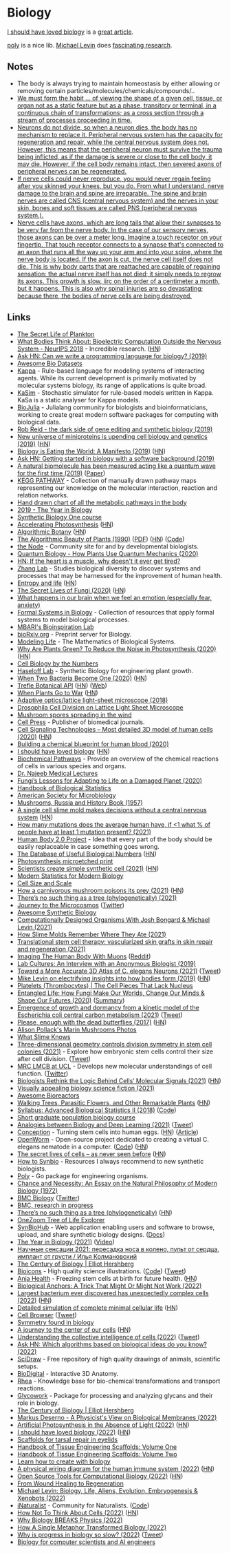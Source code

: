 # Biology

[I should have loved biology](https://jsomers.net/i-should-have-loved-biology/) is a [great article](https://news.ycombinator.com/item?id=32035054).

[poly](https://github.com/timothystiles/poly) is a nice lib. [Michael Levin](https://twitter.com/drmichaellevin) does [fascinating research](https://www.youtube.com/watch?v=p3lsYlod5OU).

## Notes

- The body is always trying to maintain homeostasis by either allowing or removing certain particles/molecules/chemicals/compounds/..
- [We must form the habit ... of viewing the shape of a given cell, tissue, or organ not as a static feature but as a phase, transitory or terminal, in a continuous chain of transformations; as a cross section through a stream of processes proceeding in time.](https://twitter.com/drmichaellevin/status/1267563603894218754)
- [Neurons do not divide, so when a neuron dies, the body has no mechanism to replace it. Peripheral nervous system has the capacity for regeneration and repair, while the central nervous system does not. However, this means that the peripheral neuron must survive the trauma being inflicted, as if the damage is severe or close to the cell body, it may die. However, if the cell body remains intact, then severed axons of peripheral nerves can be regenerated.](https://www.reddit.com/r/Foregen/comments/tt7hgq/i_had_learned_in_high_school_biology_classes_that/)
- [If nerve cells could never reproduce, you would never regain feeling after you skinned your knees, but you do. From what I understand, nerve damage to the brain and spine are irreparable. The spine and brain nerves are called CNS (central nervous system) and the nerves in your skin, bones and soft tissues are called PNS (peripheral nervous system.).](https://www.reddit.com/r/Foregen/comments/tt7hgq/i_had_learned_in_high_school_biology_classes_that/)
- [Nerve cells have axons, which are long tails that allow their synapses to be very far from the nerve body. In the case of our sensory nerves, those axons can be over a meter long. Imagine a touch receptor on your fingertip. That touch receptor connects to a synapse that's connected to an axon that runs all the way up your arm and into your spine, where the nerve body is located. If the axon is cut, the nerve cell itself does not die. This is why body parts that are reattached are capable of regaining sensation: the actual nerve itself has not died; it simply needs to regrow its axons. This growth is slow, iirc on the order of a centimeter a month, but it happens. This is also why spinal injuries are so devastating; because there, the bodies of nerve cells are being destroyed.](https://www.reddit.com/r/Foregen/comments/tt7hgq/i_had_learned_in_high_school_biology_classes_that/)

## Links

- [The Secret Life of Plankton](https://www.youtube.com/watch?v=xFQ_fO2D7f0)
- [What Bodies Think About: Bioelectric Computation Outside the Nervous System - NeurIPS 2018](https://www.youtube.com/watch?v=RjD1aLm4Thg) - Incredible research. ([HN](https://news.ycombinator.com/item?id=18736698))
- [Ask HN: Can we write a programming language for biology? (2019)](https://news.ycombinator.com/item?id=18847253)
- [Awesome Bio Datasets](https://github.com/OpenGene/awesome-bio-datasets)
- [Kappa](https://kappalanguage.org/) - Rule-based language for modeling systems of interacting agents. While its current development is primarily motivated by molecular systems biology, its range of applications is quite broad.
- [KaSim](https://github.com/Kappa-Dev/KaSim) - Stochastic simulator for rule-based models written in Kappa. KaSa is a static analyser for Kappa models.
- [BioJulia](https://biojulia.net/) - Julialang community for biologists and bioinformaticians, working to create great modern software packages for computing with biological data.
- [Rob Reid - the dark side of gene editing and synthetic biology (2019)](https://overcast.fm/+RxHEOdXhc)
- [New universe of miniproteins is upending cell biology and genetics (2019)](https://www.sciencemag.org/news/2019/10/new-universe-miniproteins-upending-cell-biology-and-genetics?rss=1) ([HN](https://news.ycombinator.com/item?id=21284770))
- [Biology is Eating the World: A Manifesto (2019)](https://a16z.com/2019/10/28/biology-eating-world-a16z-manifesto/) ([HN](https://news.ycombinator.com/item?id=21385796))
- [Ask HN: Getting started in biology with a software background (2019)](https://news.ycombinator.com/item?id=21408415)
- [A natural biomolecule has been measured acting like a quantum wave for the first time (2019)](https://www.technologyreview.com/s/614688/a-natural-biomolecule-has-been-measured-acting-in-a-quantum-wave-for-the-first-time/) ([Paper](https://arxiv.org/abs/1910.14538))
- [KEGG PATHWAY](https://www.genome.jp/kegg/pathway.html) - Collection of manually drawn pathway maps representing our knowledge on the molecular interaction, reaction and relation networks.
- [Hand drawn chart of all the metabolic pathways in the body](https://www.reddit.com/r/interestingasfuck/comments/cgitgc/hand_drawn_chart_of_all_the_metabolic_pathways_in/)
- [2019 - The Year in Biology](https://www.quantamagazine.org/quantas-year-in-biology-2019-20191223/)
- [Synthetic Biology One course](https://syntheticbiology1.com/)
- [Accelerating Photosynthesis](http://rubyplants.com/) ([HN](https://news.ycombinator.com/item?id=21999208))
- [Algorithmic Botany](http://algorithmicbotany.org/) ([HN](https://news.ycombinator.com/item?id=27379780))
- [The Algorithmic Beauty of Plants (1990)](http://algorithmicbotany.org/papers/#abop) ([PDF](http://algorithmicbotany.org/papers/abop/abop.pdf)) ([HN](https://news.ycombinator.com/item?id=25476545)) ([Code](https://github.com/arendsee/lsystems))
- [the Node](https://thenode.biologists.com/) - Community site for and by developmental biologists.
- [Quantum Biology - How Plants Use Quantum Mechanics (2020)](https://www.youtube.com/watch?v=Zc9Xk99gCr4)
- [HN: If the heart is a muscle, why doesn't it ever get tired?](https://news.ycombinator.com/item?id=22643333)
- [Zhang Lab](https://zlab.bio/) - Studies biological diversity to discover systems and processes that may be harnessed for the improvement of human health.
- [Entropy and life](https://en.wikipedia.org/wiki/Entropy_and_life) ([HN](https://news.ycombinator.com/item?id=22849554))
- [The Secret Lives of Fungi (2020)](https://www.newyorker.com/magazine/2020/05/18/the-secret-lives-of-fungi) ([HN](https://news.ycombinator.com/item?id=23149203))
- [What happens in our brain when we feel an emotion (especially fear, anxiety)](https://www.reddit.com/r/neuroscience/comments/gksen6/what_happen_in_our_brain_when_we_feel_an_emotion/)
- [Formal Systems in Biology](https://github.com/prathyvsh/formal-systems-in-biology) - Collection of resources that apply formal systems to model biological processes.
- [MBARI's Bioinspiration Lab](https://www.bioinspirationlab.org/)
- [bioRxiv.org](https://www.biorxiv.org/) - Preprint server for Biology.
- [Modeling Life](https://link.springer.com/book/10.1007/978-3-319-59731-7) - The Mathematics of Biological Systems.
- [Why Are Plants Green? To Reduce the Noise in Photosynthesis (2020)](https://www.quantamagazine.org/why-are-plants-green-to-reduce-the-noise-in-photosynthesis-20200730/) ([HN](https://news.ycombinator.com/item?id=23998793))
- [Cell Biology by the Numbers](http://book.bionumbers.org/)
- [Haseloff Lab](https://haseloff.plantsci.cam.ac.uk/) - Synthetic Biology for engineering plant growth.
- [When Two Bacteria Become One (2020)](https://www.udel.edu/udaily/2020/september/eleftherios-papoutsakis-bacterial-fusion/) ([HN](https://news.ycombinator.com/item?id=24354888))
- [Trefle Botanical API](https://github.com/treflehq/trefle-api) ([HN](https://news.ycombinator.com/item?id=24451320)) ([Web](https://trefle.io/))
- [When Plants Go to War](http://nautil.us/issue/90/something-green/when-plants-go-to-war-rp) ([HN](https://news.ycombinator.com/item?id=24702588))
- [Adaptive optics/lattice light-sheet microscope (2018)](https://www.electrooptics.com/news/harvard-team-develops-adaptive-opticslattice-light-sheet-microscope)
- [Drosophila Cell Division on Lattice Light Sheet Microscope](https://vimeo.com/202222028)
- [Mushroom spores spreading in the wind](https://twitter.com/TechAmazing/status/1316395969215369216)
- [Cell Press](https://www.cell.com/) - Publisher of biomedical journals.
- [Cell Signaling Technologies – Most detailed 3D model of human cells (2020)](http://www.digizyme.com/cst_landscapes.html) ([HN](https://news.ycombinator.com/item?id=25055908))
- [Building a chemical blueprint for human blood (2020)](https://www.nature.com/articles/d41586-020-03122-6)
- [I should have loved biology](https://jsomers.net/i-should-have-loved-biology/) ([HN](https://news.ycombinator.com/item?id=25136422))
- [Biochemical Pathways](https://www.roche.com/sustainability/philanthropy/science_education/pathways.htm) - Provide an overview of the chemical reactions of cells in various species and organs.
- [Dr. Najeeb Medical Lectures](https://www.drnajeeblectures.com/)
- [Fungi’s Lessons for Adapting to Life on a Damaged Planet (2020)](https://lithub.com/fungis-lessons-for-adapting-to-life-on-a-damaged-planet/)
- [Handbook of Biological Statistics](http://www.biostathandbook.com/)
- [American Society for Microbiology](https://asm.org/)
- [Mushrooms, Russia and History Book (1957)](https://github.com/squidsoup/mushrooms-russia-history-ebook)
- [A single cell slime mold makes decisions without a central nervous system](https://www.tum.de/nc/en/about-tum/news/press-releases/details/36462/) ([HN](https://news.ycombinator.com/item?id=26285926))
- [How many mutations does the average human have, if <1 what % of people have at least 1 mutation present? (2021)](https://www.reddit.com/r/askscience/comments/lxhyi3/how_many_mutations_does_the_average_human_have_if/)
- [Human Body 2.0 Project](https://newhumanbody.com/) - Idea that every part of the body should be easily replaceable in case something goes wrong.
- [The Database of Useful Biological Numbers](https://bionumbers.hms.harvard.edu/search.aspx) ([HN](https://news.ycombinator.com/item?id=26576173))
- [Photosynthesis microetched print](https://www.gregadunn.com/product/photosynthesis-microetched-print/)
- [Scientists create simple synthetic cell (2021)](https://www.nist.gov/news-events/news/2021/03/scientists-create-simple-synthetic-cell-grows-and-divides-normally) ([HN](https://news.ycombinator.com/item?id=26632004))
- [Modern Statistics for Modern Biology](https://web.stanford.edu/class/bios221/book/index.html)
- [Cell Size and Scale](https://learn.genetics.utah.edu/content/cells/scale/)
- [How a carnivorous mushroom poisons its prey (2021)](https://www.scientificamerican.com/article/how-a-carnivorous-mushroom-poisons-its-prey/) ([HN](https://news.ycombinator.com/item?id=26745892))
- [There’s no such thing as a tree (phylogenetically) (2021)](https://eukaryotewritesblog.com/2021/05/02/theres-no-such-thing-as-a-tree/)
- [Journey to the Microcosmos](https://www.youtube.com/c/microcosmos/videos) ([Twitter](https://twitter.com/journeytomicro))
- [Awesome Synthetic Biology](https://github.com/websemantics/awesome-synthetic-biology)
- [Computationally Designed Organisms With Josh Bongard & Michael Levin (2021)](https://www.youtube.com/watch?v=86krKgoEzGQ)
- [How Slime Molds Remember Where They Ate (2021)](https://www.scientificamerican.com/article/how-slime-molds-remember-where-they-ate/)
- [Translational stem cell therapy: vascularized skin grafts in skin repair and regeneration (2021)](https://translational-medicine.biomedcentral.com/articles/10.1186/s12967-021-02752-2)
- [Imaging The Human Body With Muons](https://www.science20.com/tommaso_dorigo/imaging_the_human_body_with_muons-254294) ([Reddit](https://www.reddit.com/r/Physics/comments/nokdun/imaging_the_human_body_with_muons/))
- [Lab Cultures: An Interview with an Anonymous Biologist (2019)](https://logicmag.io/nature/lab-cultures-an-interview-with-an-anonymous-biologist/)
- [Toward a More Accurate 3D Atlas of C. elegans Neurons (2021)](https://www.biorxiv.org/content/10.1101/2021.06.09.447813v1) ([Tweet](https://twitter.com/tegmark/status/1403343302263455749))
- [Mike Levin on electrifying insights into how bodies form (2019)](https://wyss.harvard.edu/news/mike-levin-on-electrifying-insights-into-how-bodies-form/) ([HN](https://news.ycombinator.com/item?id=27819791))
- [Platelets (Thrombocytes) | The Cell Pieces That Lack Nucleus](https://www.youtube.com/watch?v=X_8OTtdnE7w)
- [Entangled Life: How Fungi Make Our Worlds, Change Our Minds & Shape Our Futures (2020)](https://www.goodreads.com/book/show/52668915-entangled-life) ([Summary](https://twitter.com/paraschopra/status/1419295390730317828))
- [Emergence of growth and dormancy from a kinetic model of the Escherichia coli central carbon metabolism (2021)](https://www.biorxiv.org/content/10.1101/2021.07.21.453212v1) ([Tweet](https://twitter.com/yusuke_himeoka/status/1418257186476630016))
- [Please, enough with the dead butterflies (2017)](https://www.emilydamstra.com/please-enough-dead-butterflies/) ([HN](https://news.ycombinator.com/item?id=27948008))
- [Alison Pollack's Marin Mushrooms Photos](https://www.instagram.com/marin_mushrooms/)
- [What Slime Knows](https://orionmagazine.org/article/what-slime-knows/)
- [Three-dimensional geometry controls division symmetry in stem cell colonies (2021)](https://journals.biologists.com/jcs/article/134/14/jcs255018/271082/Three-dimensional-geometry-controls-division) - Explore how embryonic stem cells control their size after cell division. ([Tweet](https://twitter.com/AgChaigne/status/1420733129602523136))
- [MRC LMCB at UCL](https://www.ucl.ac.uk/lmcb/) - Develops new molecular understandings of cell function. ([Twitter](https://twitter.com/MRC_LMCB))
- [Biologists Rethink the Logic Behind Cells’ Molecular Signals (2021)](https://www.quantamagazine.org/biologists-rethink-the-logic-behind-cells-molecular-signals-20210916/) ([HN](https://news.ycombinator.com/item?id=28553158))
- [Visually appealing biology science fiction (2021)](https://twitter.com/LauraDeming/status/1438267984934424576)
- [Awesome Bioreactors](https://github.com/taivop/awesome-bioreactors)
- [Walking Trees, Parasitic Flowers, and Other Remarkable Plants](https://thereader.mitpress.mit.edu/walking-trees-parasitic-flowers-remarkable-plants-illustrated-guide/) ([HN](https://news.ycombinator.com/item?id=28619550))
- [Syllabus: Advanced Biological Statistics II (2018)](https://petrelharp.github.io/bio_610B/syllabus.html) ([Code](https://github.com/petrelharp/bio_610B))
- [Short graduate population biology course](https://github.com/petrelharp/popbio)
- [Analogies between Biology and Deep Learning (2021)](http://colah.github.io/notes/bio-analogies/) ([Tweet](https://twitter.com/ch402/status/1444769243568898048))
- [Conception](https://conception.bio/) - Turning stem cells into human eggs. ([HN](https://news.ycombinator.com/item?id=29040823)) ([Article](https://www.technologyreview.com/2021/10/28/1038172/conception-eggs-reproduction-vitro-gametogenesis/))
- [OpenWorm](https://openworm.org/) - Open-source project dedicated to creating a virtual C. elegans nematode in a computer. ([Code](https://github.com/openworm/OpenWorm)) ([HN](https://news.ycombinator.com/item?id=29045198))
- [The secret lives of cells – as never seen before](https://www.nature.com/articles/d41586-021-02904-w) ([HN](https://news.ycombinator.com/item?id=29123843))
- [How to Synbio](https://github.com/TimothyStiles/how-to-synbio) - Resources I always recommend to new synthetic biologists.
- [Poly](https://github.com/TimothyStiles/poly) - Go package for engineering organisms.
- [Chance and Necessity: An Essay on the Natural Philosophy of Modern Biology (1972)](https://www.goodreads.com/en/book/show/493746)
- [BMC Biology](https://bmcbiol.biomedcentral.com/) ([Twitter](https://twitter.com/BMCBiology))
- [BMC, research in progress](https://www.biomedcentral.com/)
- [There’s no such thing as a tree (phylogenetically)](https://eukaryotewritesblog.com/2021/05/02/) ([HN](https://news.ycombinator.com/item?id=29621646))
- [OneZoom Tree of Life Explorer](https://www.onezoom.org/)
- [SynBioHub](https://github.com/SynBioHub/synbiohub) - Web application enabling users and software to browse, upload, and share synthetic biology designs. ([Docs](https://wiki.synbiohub.org/))
- [The Year in Biology (2021)](https://www.quantamagazine.org/the-year-in-biology-20211221/) ([Video](https://www.youtube.com/watch?v=1tOx_Vh5diE))
- [Научные сенсации 2021: пересадка носа в колено, пульт от сердца, имплант от грусти / Илья Колмановский](https://www.youtube.com/watch?v=ta93_HOnu-8)
- [The Century of Biology | Elliot Hershberg](https://centuryofbio.substack.com/)
- [Bioicons](https://bioicons.com/) - High quality science illustrations. ([Code](https://github.com/duerrsimon/bioicons)) ([Tweet](https://twitter.com/ATinyGreenCell/status/1491657282438017031))
- [Anja Health](https://anjahealth.com/) - Freezing stem cells at birth for future health. ([HN](https://news.ycombinator.com/item?id=30305959))
- [Biological Anchors: A Trick That Might Or Might Not Work (2022)](https://astralcodexten.substack.com/p/biological-anchors-a-trick-that-might)
- [Largest bacterium ever discovered has unexpectedly complex cells (2022)](https://www.science.org/content/article/largest-bacterium-ever-discovered-has-unexpectedly-complex-cells) ([HN](https://news.ycombinator.com/item?id=30454045))
- [Detailed simulation of complete minimal cellular life](<https://www.cell.com/cell/fulltext/S0092-8674(21)01488-4>) ([HN](https://news.ycombinator.com/item?id=30474256))
- [Cell Browser](https://a9.io/gramstract/) ([Tweet](https://twitter.com/maxkriegers/status/1465187926157918210))
- [Symmetry found in biology](https://twitter.com/evoluchico/status/1503307804043583488)
- [A journey to the center of our cells](https://www.newyorker.com/magazine/2022/03/07/a-journey-to-the-center-of-our-cells) ([HN](https://news.ycombinator.com/item?id=30713797))
- [Understanding the collective intelligence of cells (2022)](https://www.youtube.com/watch?v=MdOHSUMb214) ([Tweet](https://twitter.com/drmichaellevin/status/1506970875890962441))
- [Ask HN: Which algorithms based on biological ideas do you know? (2022)](https://news.ycombinator.com/item?id=30955837)
- [SciDraw](https://www.scidraw.io/) - Free repository of high quality drawings of animals, scientific setups.
- [BioDigital](https://www.biodigital.com/) - Interactive 3D Anatomy.
- [Rhea](https://www.rhea-db.org/) - Knowledge base for bio-chemical transformations and transport reactions.
- [Glycowork](https://github.com/BojarLab/glycowork) - Package for processing and analyzing glycans and their role in biology.
- [The Century of Biology | Elliot Hershberg](https://centuryofbio.substack.com/)
- [Markus Deserno - A Physicist's View on Biological Membranes (2022)](https://www.youtube.com/watch?v=Hh_LxkDJxe8)
- [Artificial Photosynthesis in the Absence of Light (2022)](https://www.nature.com/articles/s43016-022-00530-x) ([HN](https://news.ycombinator.com/item?id=31867921))
- [I should have loved biology (2022)](https://jsomers.net/i-should-have-loved-biology/) ([HN](https://news.ycombinator.com/item?id=32035054))
- [Scaffolds for tarsal repair in eyelids](https://www.sciencedirect.com/science/article/pii/B9780081025611000300)
- [Handbook of Tissue Engineering Scaffolds: Volume One](https://www.sciencedirect.com/book/9780081025635/handbook-of-tissue-engineering-scaffolds-volume-one)
- [Handbook of Tissue Engineering Scaffolds: Volume Two](https://www.elsevier.com/books/handbook-of-tissue-engineering-scaffolds-volume-two/mozafari/978-0-08-102561-1)
- [Learn how to create with biology](https://github.com/madewithbio/madewithbio.github.io)
- [A physical wiring diagram for the human immune system (2022)](https://www.nature.com/articles/s41586-022-05028-x) ([HN](https://news.ycombinator.com/item?id=32381790))
- [Open Source Tools for Computational Biology (2022)](https://www.pillar.vc/playlist/article/open-source-tools-for-computational-biology/) ([HN](https://news.ycombinator.com/item?id=32384710))
- [From Wound Healing to Regeneration](https://www.uni-heidelberg.de/en/newsroom/from-wound-healing-to-regeneration)
- [Michael Levin: Biology, Life, Aliens, Evolution, Embryogenesis & Xenobots (2022)](https://www.youtube.com/watch?v=p3lsYlod5OU)
- [iNaturalist](https://www.inaturalist.org/) - Community for Naturalists. ([Code](https://github.com/inaturalist/inaturalist))
- [How Not To Think About Cells (2022)](https://www.subanima.org/veritasium/) ([HN](https://news.ycombinator.com/item?id=33719519))
- [Why Biology BREAKS Physics (2022)](https://www.subanima.org/biology-breaks-physics/)
- [How A Single Metaphor Transformed Biology (2022)](https://www.subanima.org/machine-metaphor/)
- [Why is progress in biology so slow? (2022)](https://www.sam-rodriques.com/post/why-is-progress-in-biology-so-slow) ([Tweet](https://twitter.com/SGRodriques/status/1599401423439269890))
- [Biology for computer scientists and AI engineers](https://github.com/AstraZeneca/biology-for-ai)
